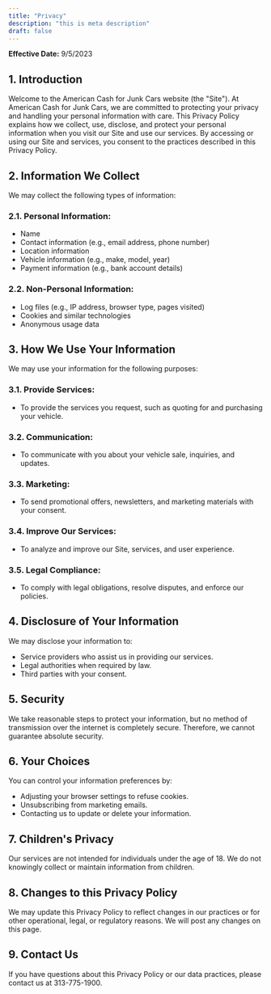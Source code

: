 ```yaml
---
title: "Privacy"
description: "this is meta description"
draft: false
---
```


**Effective Date:** 9/5/2023

## 1. Introduction

Welcome to the American Cash for Junk Cars website (the "Site"). At American Cash for Junk Cars, we are committed to protecting your privacy and handling your personal information with care. This Privacy Policy explains how we collect, use, disclose, and protect your personal information when you visit our Site and use our services. By accessing or using our Site and services, you consent to the practices described in this Privacy Policy.

## 2. Information We Collect

We may collect the following types of information:

### 2.1. Personal Information:
- Name
- Contact information (e.g., email address, phone number)
- Location information
- Vehicle information (e.g., make, model, year)
- Payment information (e.g., bank account details)

### 2.2. Non-Personal Information:
- Log files (e.g., IP address, browser type, pages visited)
- Cookies and similar technologies
- Anonymous usage data

## 3. How We Use Your Information

We may use your information for the following purposes:

### 3.1. Provide Services:
- To provide the services you request, such as quoting for and purchasing your vehicle.

### 3.2. Communication:
- To communicate with you about your vehicle sale, inquiries, and updates.

### 3.3. Marketing:
- To send promotional offers, newsletters, and marketing materials with your consent.

### 3.4. Improve Our Services:
- To analyze and improve our Site, services, and user experience.

### 3.5. Legal Compliance:
- To comply with legal obligations, resolve disputes, and enforce our policies.

## 4. Disclosure of Your Information

We may disclose your information to:

- Service providers who assist us in providing our services.
- Legal authorities when required by law.
- Third parties with your consent.

## 5. Security

We take reasonable steps to protect your information, but no method of transmission over the internet is completely secure. Therefore, we cannot guarantee absolute security.

## 6. Your Choices

You can control your information preferences by:

- Adjusting your browser settings to refuse cookies.
- Unsubscribing from marketing emails.
- Contacting us to update or delete your information.

## 7. Children's Privacy

Our services are not intended for individuals under the age of 18. We do not knowingly collect or maintain information from children.

## 8. Changes to this Privacy Policy

We may update this Privacy Policy to reflect changes in our practices or for other operational, legal, or regulatory reasons. We will post any changes on this page.

## 9. Contact Us

If you have questions about this Privacy Policy or our data practices, please contact us at 313-775-1900.
